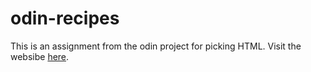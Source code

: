 # odin-recipes

This is an assignment from the odin project for picking HTML.
Visit the websibe [here](https://cintiaching.github.io/odin-recipes/).